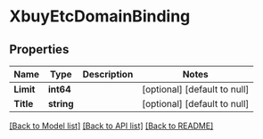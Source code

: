 # XbuyEtcDomainBinding

## Properties
Name | Type | Description | Notes
------------ | ------------- | ------------- | -------------
**Limit** | **int64** |  | [optional] [default to null]
**Title** | **string** |  | [optional] [default to null]

[[Back to Model list]](../README.md#documentation-for-models) [[Back to API list]](../README.md#documentation-for-api-endpoints) [[Back to README]](../README.md)

